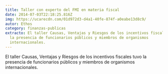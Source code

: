 ```yaml
---
title: Taller con experto del FMI en materia fiscal
date: 2014-07-03T22:18:25.816Z
img: https://ucarecdn.com/01d972d3-d4a1-40fe-874f-a0eabe13d8c9/
autor: Ethos
category: finanzas-publicas
extracto: El taller Causas, Ventajas y Riesgos de los incentivos fiscales tuvo
  la presencia de funcionarios públicos y miembros de organismos
  internacionales.
---
```

El taller Causas, Ventajas y Riesgos de los incentivos fiscales tuvo la presencia de funcionarios públicos y miembros de organismos internacionales.